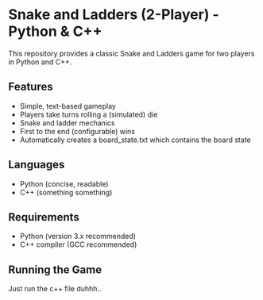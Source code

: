# Snake and Ladders (2-Player) - Python & C++

This repository provides a classic Snake and Ladders game for two players in Python and C++.

## Features

- Simple, text-based gameplay
- Players take turns rolling a (simulated) die
- Snake and ladder mechanics
- First to the end (configurable) wins
- Automatically creates a board_state.txt which contains the board state

## Languages

- Python (concise, readable)
- C++ (something something)

## Requirements

- Python (version 3.x recommended)
- C++ compiler (GCC recommended)

## Running the Game
 Just run the c++ file duhhh..
